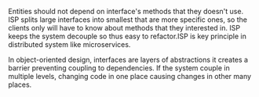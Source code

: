 
Entities should not depend on interface's methods that they doesn't use. ISP splits large interfaces into smallest that are
more specific ones, so the clients only will have to know about methods that they interested in. ISP keeps the system
decouple so thus easy to refactor.ISP is key principle in distributed system like microservices.

In object-oriented design, interfaces are layers of abstractions it creates a barrier preventing coupling to 
dependencies. If the system couple in multiple levels, changing code in one place causing changes in other
many places.